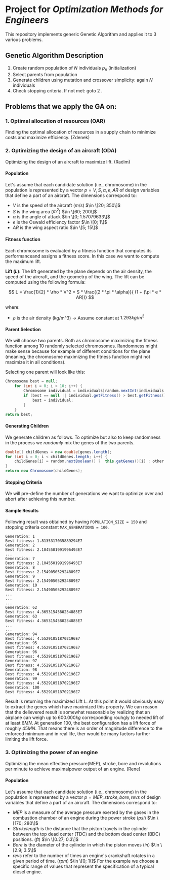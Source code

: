 # Project for _Optimization Methods for Engineers_

This repository implements generic Genetic Algorithm and applies it to 3 various problems.

## Genetic Algorithm Description

1. Create random population of $N$ individuals $p_n$ (initialization)
2. Select parents from population
3. Generate children using mutation and crossover simplicity: again $N$ individuals
4. Check stopping criteria. If not met: goto 2 .

## Problems that we apply the GA on:
### 1. Optimal allocation of resources (OAR)
Finding the optimal allocation of resources in a supply chain to minimize costs and maximize efficiency. (Zdenek)
### 2. Optimizing the design of an aircraft (ODA)
Optimizing the design of an aircraft to maximize lift. (Radim)

#### Population
Let's assume that each candidate solution (i.e., chromosome) in the population is represented by a vector $p = V, S, \alpha , e, AR$ of design variables that define a part of an aircraft. The dimensions correspond to:

- $V$ is the speed of the aircraft ($m/s$)  $\in \[20; 350\]$
- $S$ is the wing area ($m^2$)  $\in \[60; 200\]$
- $\alpha$ is the angle of attack  $\in \[0; 1.57079633\]$
- $e$ is the Oswald efficiency factor  $\in \[0; 1\]$
- $AR$ is the wing aspect ratio  $\in \[5; 15\]$

#### Fitness function
Each chromosome is evaluated by a fitness function that computes its performanceand assigns a fitness score. In this case we want to compute the maximum lift.

**Lift ($L$):** The lift generated by the plane depends on the air density, the speed of the aircraft, and the geometry of the wing. The lift can be computed using the following formula:

$$
L = \frac{1}{2} * \rho * V^2 * S * \frac{(2 * \pi * \alpha)}{ (1 + (\pi * e * AR))}
$$

where:
- $\rho$ is the air density (kg/m^3) -> Assume constant at $1.293 kg/m^3$

#### Parent Selection
We will choose two parents. Both as chromosome maximizing the fitness function among 10 randomly selected chromosomes.
Randomness might make sense because for example of different conditions for the plane (meaning, the chromosome maximizing the fitness function might not maximize it in all conditions). 

Selecting one parent will look like this:

```java
Chromosome best = null;
    for (int i = 0; i < 10; i++) {
        Chromosome individual = individuals[random.nextInt(individuals.length)];
        if (best == null || individual.getFitness() > best.getFitness()) {
            best = individual;
        }
    }
return best;
```

#### Generating Children
We generate children as follows. To optimize but also to keep randomness in the process we _randomly_ mix the genes of the two parents. 

```java
double[] childGenes = new double[genes.length];
for (int i = 0; i < childGenes.length; i++) {
    childGenes[i] = random.nextBoolean() ?  this.getGenes()[i] : other.getGenes()[i];
}
return new Chromosome(childGenes);
```
#### Stopping Criteria
We will pre-define the number of generations we want to optimize over and abort after achieving this number.

#### Sample Results
Following result was obtained by having `POPULATION_SIZE = 150` and stopping criteria constant `MAX_GENERATIONS = 100`.
```
Generation: 1
Best fitness: 1.8135317035889294E7
Generation: 2
Best fitness: 2.1045501991996493E7
...
Generation: 7
Best fitness: 2.1045501991996493E7
Generation: 8
Best fitness: 2.154905052924889E7
Generation: 9
Best fitness: 2.154905052924889E7
Generation: 10
Best fitness: 2.154905052924889E7
...
...
...
Generation: 62
Best fitness: 4.3653154580234885E7
Generation: 63
Best fitness: 4.3653154580234885E7
...
...
Generation: 94
Best fitness: 4.552910518702196E7
Generation: 95
Best fitness: 4.552910518702196E7
Generation: 96
Best fitness: 4.552910518702196E7
Generation: 97
Best fitness: 4.552910518702196E7
Generation: 98
Best fitness: 4.552910518702196E7
Generation: 99
Best fitness: 4.552910518702196E7
Generation: 100
Best fitness: 4.552910518702196E7

```
Result is returning the maximized Lift $L$. At this point it would obviously easy to extract the genes which have maximized this property.
We can reason that the delievered result is somewhat reasonable by realizing that an airplane can weigh up to $600.000 kg$ corresponding rouhgly to needed lift of at least $6MN$. At generation 100, the best configuration has a lift force of roughly $45 MN$. That means there is an order of magnitude difference to the enforced minimum and in real life, ther would be many factors further limiting the lift force.

### 3. Optimizing the power of an engine
Optimizing the mean effective pressure(MEP), stroke, bore and revolutions per minute to achieve maximalpower output of an engine. (Rene)
#### Population
Let's assume that each candidate solution (i.e., chromosome) in the population is represented by a vector $p = MEP, stroke, bore , revs$ of design variables that define a part of an aircraft. The dimensions correspond to:

- $MEP$ is a measure of the average pressure exerted by the gases in the combustion chamber of an engine during the power stroke ($psi$)  $\in \[170; 280\]$
- $Stroke length$ is the distance that the piston travels in the cylinder between the top dead center (TDC) and the bottom dead center (BDC) positions. ($ft$)  $\in \[0.27; 0.3\]$
- $Bore$ is the diameter of the cylinder in which the piston moves ($in$)  $\in \[2.9; 3.5\]$
- $revs$ refer to the number of times an engine's crankshaft rotates in a given period of time. ($rpm$)  $\in \[0; 1\]$
For the example we choose a specific range of values that represent the specification of a typical diesel engine. 



